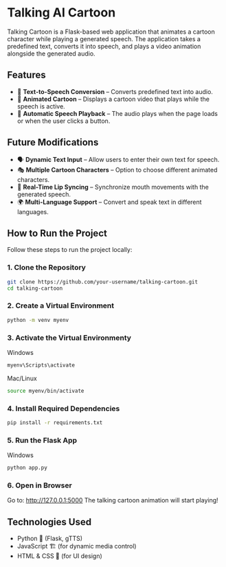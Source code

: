 # Talking AI Cartoon

Talking Cartoon is a Flask-based web application that animates a cartoon character while playing a generated speech. The application takes a predefined text, converts it into speech, and plays a video animation alongside the generated audio.

## **Features**
- 🎤 **Text-to-Speech Conversion** – Converts predefined text into audio.
- 🎥 **Animated Cartoon** – Displays a cartoon video that plays while the speech is active.
- 🚀 **Automatic Speech Playback** – The audio plays when the page loads or when the user clicks a button.

## **Future Modifications**
- 🗣️ **Dynamic Text Input** – Allow users to enter their own text for speech.
- 🎭 **Multiple Cartoon Characters** – Option to choose different animated characters.
- 🏃 **Real-Time Lip Syncing** – Synchronize mouth movements with the generated speech.
- 🌍 **Multi-Language Support** – Convert and speak text in different languages.

## **How to Run the Project**
Follow these steps to run the project locally:

### **1. Clone the Repository**
```sh
git clone https://github.com/your-username/talking-cartoon.git
cd talking-cartoon
```
### **2. Create a Virtual Environment**
```sh
python -m venv myenv
```
### **3. Activate the Virtual Environmenty**
Windows
```sh
myenv\Scripts\activate
```
Mac/Linux
```sh
source myenv/bin/activate
```
### **4. Install Required Dependencies**
```sh
pip install -r requirements.txt
```
### **5. Run the Flask App**
Windows
```sh
python app.py
```
### **6. Open in Browser**
Go to: http://127.0.0.1:5000
The talking cartoon animation will start playing!
## **Technologies Used**
- Python 🐍 (Flask, gTTS)
- JavaScript 🏗️ (for dynamic media control)
- HTML & CSS 🎨 (for UI design)